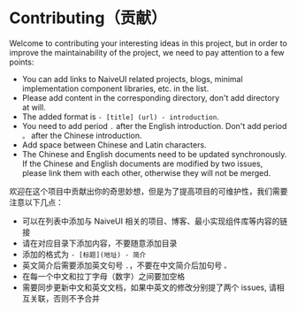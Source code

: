 # Contributing（贡献）

Welcome to contributing your interesting ideas in this project, but in order to improve the maintainability of the project, we need to pay attention to a few points:

- You can add links to NaiveUI related projects, blogs, minimal implementation component libraries, etc. in the list.
- Please add content in the corresponding directory, don't add directory at will.
- The added format is `- [title] (url) - introduction`.
- You need to add period `.` after the English introduction. Don't add period `。` after the Chinese introduction.
- Add space between Chinese and Latin characters.
- The Chinese and English documents need to be updated synchronously. If the Chinese and English documents are modified by two issues, please link them with each other, otherwise they will not be merged.

欢迎在这个项目中贡献出你的奇思妙想，但是为了提高项目的可维护性，我们需要注意以下几点：

- 可以在列表中添加与 NaiveUI 相关的项目、博客、最小实现组件库等内容的链接
- 请在对应目录下添加内容，不要随意添加目录
- 添加的格式为 `- [标题](地址) - 简介`
- 英文简介后需要添加英文句号 `.`，不要在中文简介后加句号 `。`
- 在每一个中文和拉丁字母（数字）之间要加空格
- 需要同步更新中文和英文文档，如果中英文的修改分别提了两个 issues, 请相互关联，否则不予合并
